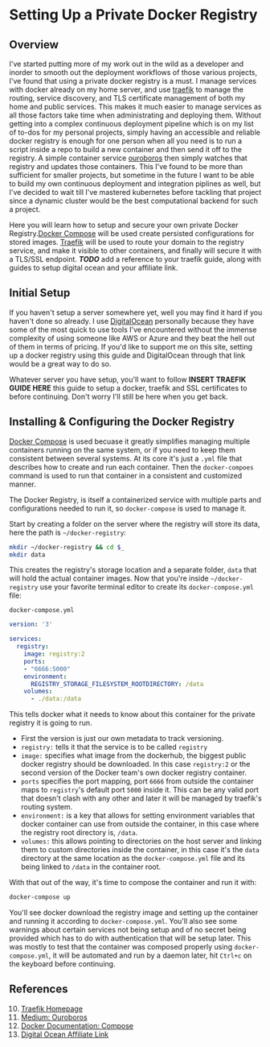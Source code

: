 Setting Up a Private Docker Registry
====================================

Overview
--------

I've started putting more of my work out in the wild as a developer and inorder to smooth out the deployment workflows of those various projects, I've found that using a private docker registry is a must. I manage services with docker already on my home server, and use [traefik][10] to manage the routing, service discovery, and TLS certificate management of both my home and public services. This makes it much easier to manage services as all those factors take time when administrating and deploying them. Without getting into a complex continuous deployment pipeline which is on my list of to-dos for my personal projects, simply having an accessible and reliable docker registry is enough for one person when all you need is to run a script inside a repo to build a new container and then send it off to the registry. A simple container service [ouroboros][11] then simply watches that registry and updates those containers. This I've found to be more than sufficient for smaller projects, but sometime in the future I want to be able to build my own continuous deployment and integration piplines as well, but I've decided to wait till I've mastered kubernetes before tackling that project since a dynamic cluster would be the best computational backend for such a project.


Here you will learn how to setup and secure your own private Docker Registry.[Docker Compose][12] will be used create persisted configurations for stored images. [Traefik][11] will be used to route your domain to the registry service, and make it visible to other containers, and finally will secure it with a TLS/SSL endpoint. ***TODO*** add a reference to your traefik guide, along with guides to setup digital ocean and your affiliate link.



Initial Setup
-------------

If you haven't setup a server somewhere yet, well you may find it hard if you haven't done so already. I use [DigitalOcean][13] personally because they have some of the most quick to use tools I've encountered without the immense complexity of using someone like AWS or Azure and they beat the hell out of them in terms of pricing. If you'd like to support me on this site, setting up a docker registry using this guide and DigitalOcean through that link would be a great way to do so.

Whatever server you have setup, you'll want to follow **INSERT TRAEFIK GUIDE HERE** this guide to setup a docker, traefik and SSL certificates to before continuing. Don't worry I'll still be here when you get back.


Installing & Configuring the Docker Registry
--------------------------------------------

[Docker Compose][12] is used becuase it greatly simplifies managing multiple containers running on the same system, or if you need to keep them consistent between several systems. At its core it's just a `.yml` file that describes how to create and run each container. Then the `docker-compoes` command is used to run that container in a consistent and customized manner.

The Docker Registry, is itself a containerized service with multiple parts and configurations needed to run it, so `docker-compose` is used to manage it.

Start by creating a folder on the server where the registry will store its data, here the path is `~/docker-registry`:

```sh
mkdir ~/docker-registry && cd $_
mkdir data
```

This creates the registry's storage location and a separate folder, `data` that will hold the actual container images. Now that you're inside `~/docker-registry` use your favorite terminal editor to create its `docker-compose.yml` file:

`docker-compose.yml`
```yml
version: '3'

services:
  registry:
    image: registry:2
    ports:
    - "6666:5000"
    environment:
      REGISTRY_STORAGE_FILESYSTEM_ROOTDIRECTORY: /data
    volumes:
      - ./data:/data
```

This tells docker what it needs to know about this container for the private registry it is going to run.

- First the version is just our own metadata to track versioning.
- `registry:` tells it that the service is to be called `registry`
- `image:` specifies what image from the dockerhub, the biggest public docker registry should be downloaded. In this case `registry:2` or the second version of the Docker team's own docker registry container.
- `ports` specifies the port mapping, port `6666` from outside the container maps to `registry`'s default port `5000` inside it. This can be any valid port that doesn't clash with any other and later it will be managed by traefik's routing system.
- `environment:` is a key that allows for setting environment variables that docker container can use from outside the container, in this case where the registry root directory is, `/data`.
- `volumes:` this allows pointing to directories on the host server and linking them to custom directories inside the container, in this case it's the `data` directory at the same location as the `docker-compose.yml` file and its being linked to `/data` in the container root.

With that out of the way, it's time to compose the container and run it with:

```sh
docker-compose up
```

You'll see docker download the registry image and setting up the container and running it according to `docker-compose.yml`. You'll also see some warnings about certain services not being setup and of no secret being provided which has to do with authentication that will be setup later. This was mostly to test that the container was composed properly using `docker-compose.yml`, it will be automated and run by a daemon later, hit `Ctrl+c` on the keyboard before continuing.





References
----------

10. [Traefik Homepage][10] 
11. [Medium: Ouroboros][11]
12. [Docker Documentation: Compose][12]
13. [Digital Ocean Affiliate Link][13]


[10]: https://traefik.io/ "Traefik Homepage"
[11]: https://medium.com/better-programming/automatically-update-docker-containers-f2ccc79f4313 "Medium: Ouroboros"
[12]: https://docs.docker.com/compose/ "Docker Documentation: Compose"
[13]: "https://m.do.co/c/7ea7c985a5c0" "Digital Ocean Affiliate Link"

[p1]: ./pics/docker-registry-traefik1.png "Traefik dashboard showing docker registry as a backend"
